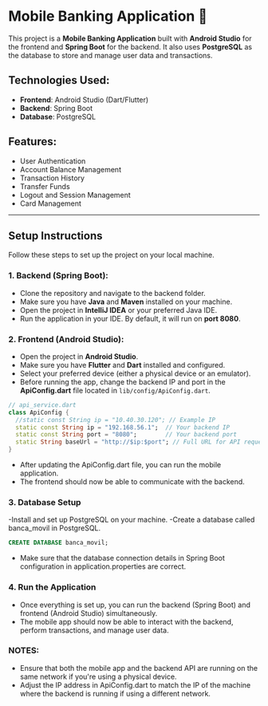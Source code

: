 # Mobile Banking Application 🏦

This project is a **Mobile Banking Application** built with **Android Studio** for the frontend and **Spring Boot** for the backend. It also uses **PostgreSQL** as the database to store and manage user data and transactions.

## Technologies Used:
- **Frontend**: Android Studio (Dart/Flutter)
- **Backend**: Spring Boot
- **Database**: PostgreSQL

## Features:
- User Authentication
- Account Balance Management
- Transaction History
- Transfer Funds
- Logout and Session Management
- Card Management

---

## Setup Instructions

Follow these steps to set up the project on your local machine.

### 1. Backend (Spring Boot):
- Clone the repository and navigate to the backend folder.
- Make sure you have **Java** and **Maven** installed on your machine.
- Open the project in **IntelliJ IDEA** or your preferred Java IDE.
- Run the application in your IDE. By default, it will run on **port 8080**.

### 2. Frontend (Android Studio):
- Open the project in **Android Studio**.
- Make sure you have **Flutter** and **Dart** installed and configured.
- Select your preferred device (either a physical device or an emulator).
- Before running the app, change the backend IP and port in the **ApiConfig.dart** file located in `lib/config/ApiConfig.dart`.

```dart
// api_service.dart
class ApiConfig {
  //static const String ip = "10.40.30.120"; // Example IP
  static const String ip = "192.168.56.1";  // Your backend IP
  static const String port = "8080";        // Your backend port
  static String baseUrl = "http://$ip:$port"; // Full URL for API requests
}
```
- After updating the ApiConfig.dart file, you can run the mobile application.
- The frontend should now be able to communicate with the backend.

### 3. Database Setup
-Install and set up PostgreSQL on your machine.
-Create a database called banca_movil in PostgreSQL.

```sql
CREATE DATABASE banca_movil;
```

- Make sure that the database connection details in Spring Boot configuration in application.properties are correct.

### 4. Run the Application
- Once everything is set up, you can run the backend (Spring Boot) and frontend (Android Studio) simultaneously.
- The mobile app should now be able to interact with the backend, perform transactions, and manage user data.

### NOTES:

- Ensure that both the mobile app and the backend API are running on the same network if you're using a physical device.
- Adjust the IP address in ApiConfig.dart to match the IP of the machine where the backend is running if using a different network.

